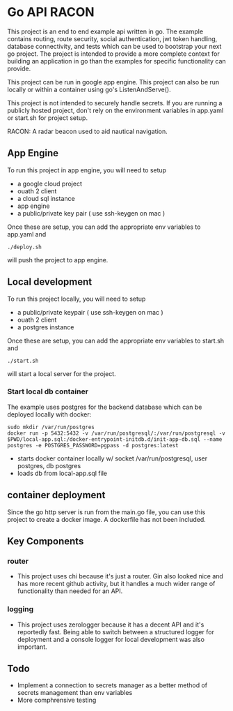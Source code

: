 # Go API RACON

This project is an end to end example api written in go.   The example contains routing, route security, social authentication, jwt token handling, database connectivity, and tests which can be used to bootstrap your next go project.  The project is intended to provide a more complete context for building an application in go than the examples for specific functionality can provide.

This project can be run in google app engine.  This project can also be run locally or within a container using go's ListenAndServe().  

This project is not intended to securely handle secrets.  If you are running a publicly hosted project, don't rely on the environment variables in app.yaml or start.sh for project setup.

RACON: A radar beacon used to aid nautical navigation.

## App Engine 
To run this project in app engine, you will need to setup
- a google cloud project
- ouath 2 client 
- a cloud sql instance
- app engine 
- a public/private key pair ( use ssh-keygen on mac )

Once these are setup, you can add the appropriate env variables to app.yaml and 
```
./deploy.sh
```
will push the project to app engine.

## Local development 
To run this project locally, you will need to setup
- a public/private keypair ( use ssh-keygen on mac )
- ouath 2 client
- a postgres instance

Once these are setup, you can add the appropriate env variables to start.sh and 
```
./start.sh
```
will start a local server for the project.

### Start local db container
The example uses postgres for the backend database which can be deployed locally with docker:
```
sudo mkdir /var/run/postgres
docker run -p 5432:5432 -v /var/run/postgresql/:/var/run/postgresql -v $PWD/local-app.sql:/docker-entrypoint-initdb.d/init-app-db.sql --name postgres -e POSTGRES_PASSWORD=pgpass -d postgres:latest
```
- starts docker container locally w/ socket /var/run/postgresql, user postgres, db postgres
- loads db from local-app.sql file

## container deployment
Since the go http server is run from the main.go file, you can use this project to create a docker image. A dockerfile has not been included.

## Key Components

### router
- This project uses chi because it's just a router.  Gin also looked nice and has more recent github activity, but it handles a much wider range of functionality than needed for an API.  

### logging
- This project uses zerologger because it has a decent API and it's reportedly fast.  Being able to switch between a structured logger for deployment and a console logger for local development was also important.


## Todo
- Implement a connection to secrets manager as a better method of secrets management than env variables
- More comphrensive testing
